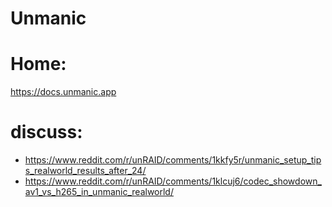# Unmanic
# Home:
https://docs.unmanic.app

# discuss:
- https://www.reddit.com/r/unRAID/comments/1kkfy5r/unmanic_setup_tips_realworld_results_after_24/
- https://www.reddit.com/r/unRAID/comments/1klcuj6/codec_showdown_av1_vs_h265_in_unmanic_realworld/
